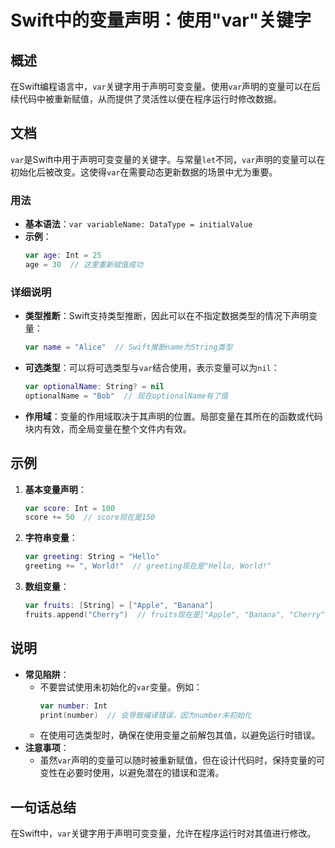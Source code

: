 <!--
Meta Description: # Swift中的变量声明：使用"var"关键字 ## 概述 在Swift编程语言中，`var`关键字用于声明可变变量。使用`var`声明的变量可以在后续代码中被重新赋值，从而提供了灵活性以便在程序运行时修改数据。 ## 文档 `var`是Swift中用于声明可变变量的关键字。与常量`let`不同，...
Meta Keywords: var, swift, int, string, 关键字用于声明可变变量
-->

# Swift中的变量声明：使用"var"关键字

## 概述
在Swift编程语言中，`var`关键字用于声明可变变量。使用`var`声明的变量可以在后续代码中被重新赋值，从而提供了灵活性以便在程序运行时修改数据。

## 文档
`var`是Swift中用于声明可变变量的关键字。与常量`let`不同，`var`声明的变量可以在初始化后被改变。这使得`var`在需要动态更新数据的场景中尤为重要。

### 用法
- **基本语法**：`var variableName: DataType = initialValue`
- **示例**：
  ```swift
  var age: Int = 25
  age = 30  // 这里重新赋值成功
  ```

### 详细说明
- **类型推断**：Swift支持类型推断，因此可以在不指定数据类型的情况下声明变量：
  ```swift
  var name = "Alice"  // Swift推断name为String类型
  ```
- **可选类型**：可以将可选类型与`var`结合使用，表示变量可以为`nil`：
  ```swift
  var optionalName: String? = nil
  optionalName = "Bob"  // 现在optionalName有了值
  ```
- **作用域**：变量的作用域取决于其声明的位置。局部变量在其所在的函数或代码块内有效，而全局变量在整个文件内有效。

## 示例
1. **基本变量声明**：
   ```swift
   var score: Int = 100
   score += 50  // score现在是150
   ```

2. **字符串变量**：
   ```swift
   var greeting: String = "Hello"
   greeting += ", World!"  // greeting现在是"Hello, World!"
   ```

3. **数组变量**：
   ```swift
   var fruits: [String] = ["Apple", "Banana"]
   fruits.append("Cherry")  // fruits现在是["Apple", "Banana", "Cherry"]
   ```

## 说明
- **常见陷阱**：
  - 不要尝试使用未初始化的`var`变量。例如：
    ```swift
    var number: Int
    print(number)  // 会导致编译错误，因为number未初始化
    ```
  - 在使用可选类型时，确保在使用变量之前解包其值，以避免运行时错误。
- **注意事项**：
  - 虽然`var`声明的变量可以随时被重新赋值，但在设计代码时，保持变量的可变性在必要时使用，以避免潜在的错误和混淆。

## 一句话总结
在Swift中，`var`关键字用于声明可变变量，允许在程序运行时对其值进行修改。